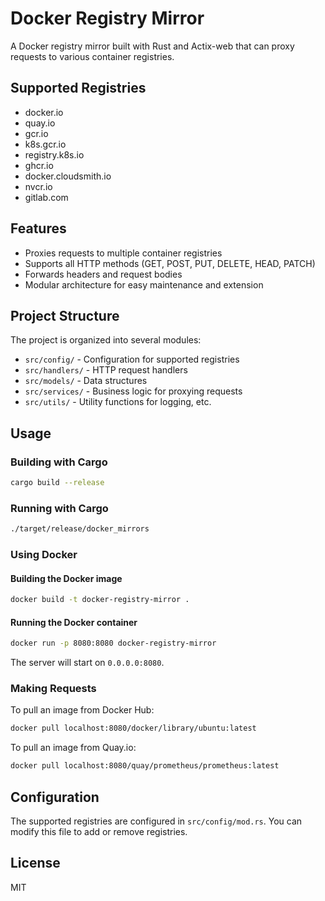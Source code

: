 # Docker Registry Mirror

A Docker registry mirror built with Rust and Actix-web that can proxy requests to various container registries.

## Supported Registries

- docker.io
- quay.io
- gcr.io
- k8s.gcr.io
- registry.k8s.io
- ghcr.io
- docker.cloudsmith.io
- nvcr.io
- gitlab.com

## Features

- Proxies requests to multiple container registries
- Supports all HTTP methods (GET, POST, PUT, DELETE, HEAD, PATCH)
- Forwards headers and request bodies
- Modular architecture for easy maintenance and extension

## Project Structure

The project is organized into several modules:

- `src/config/` - Configuration for supported registries
- `src/handlers/` - HTTP request handlers
- `src/models/` - Data structures
- `src/services/` - Business logic for proxying requests
- `src/utils/` - Utility functions for logging, etc.

## Usage

### Building with Cargo

```bash
cargo build --release
```

### Running with Cargo

```bash
./target/release/docker_mirrors
```

### Using Docker

#### Building the Docker image

```bash
docker build -t docker-registry-mirror .
```

#### Running the Docker container

```bash
docker run -p 8080:8080 docker-registry-mirror
```

The server will start on `0.0.0.0:8080`.

### Making Requests

To pull an image from Docker Hub:

```bash
docker pull localhost:8080/docker/library/ubuntu:latest
```

To pull an image from Quay.io:

```bash
docker pull localhost:8080/quay/prometheus/prometheus:latest
```

## Configuration

The supported registries are configured in `src/config/mod.rs`. You can modify this file to add or remove registries.

## License

MIT
